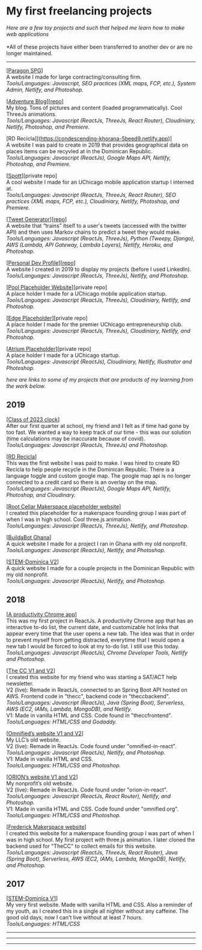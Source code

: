 # My first freelancing projects
*Here are a few toy projects and such that helped me learn how to make web applications* 
<br /><br />*All of these projects have either been transferred to another dev or are no longer maintained.

--------------------

[[Paragon SPG](https://www.paragonspg.com)]
<br /> A website I made for large contracting/consulting firm.
<br />*Tools/Languages: Javascript, SEO practices (XML maps, FCP, etc.), System Admin, Netlify, and Photoshop.* 

[[Adventure Blog](http://cookedcorn.casa)][[repo](https://github.com/simonmahns/mm)]
<br />My blog. Tons of pictures and content (loaded programmatically). Cool ThreeJs animations.
<br />*Tools/Languages: Javascript (ReactJs, ThreeJs, React Router), Cloudiniary, Netlify, Photoshop, and Premiere.*

[RD Recicla]](https://condescending-khorana-5beed9.netlify.app)]
<br />A website I was paid to create in 2019 that provides geographical data on places items can be recyvled at in the Dominican Republic.
<br />*Tools/Languages: Javascript (ReactJs), Google Maps API, Netlify, Photoshop, and Premiere.*

[[Spott](https://modest-kalam-580262.netlify.app)][private repo]
<br />A cool website I made for an UChicago mobile application startup I interned at.
<br />*Tools/Languages: Javascript (ReactJs, ThreeJs, React Router), SEO practices (XML maps, FCP, etc.), Cloudiniary, Netlify, Photoshop, and Premiere.* 

[[Tweet Generator](https://confident-pare-b6e027.netlify.app)][[repo](https://github.com/simonmahns/tweetgenerator)]
<br />A website that “trains” itself to a user's tweets (accessed with the twitter API) and then uses Markov chains to predict a tweet they would make.
<br />*Tools/Languages: Javascript (ReactJs, ThreeJs), Python (Tweepy, Django), AWS (Lambda, API Gateway, Lambda Layers), Netlify, Heroku, and Photoshop.*

[[Personal Dev Profile](http://simonmahns.tech)][[repo](https://github.com/pinknaut/prof)] 
<br />A website I created in 2019 to display my projects (before I used LinkedIn).
<br />*Tools/Languages: Javascript (ReactJs, ThreeJs), Netlify, and Photoshop.*

[[Pool Placeholder Website](https://pensive-jones-7f7e4c.netlify.app)][private repo]
<br />A place holder I made for a UChicago mobile application startup.
<br />*Tools/Languages: Javascript (ReactJs, ThreeJs), Cloudiniary, Netlify, and Photoshop.*

[[Edge Placeholder](https://compassionate-albattani-b0447b.netlify.app)][private repo]
<br />A place holder I made for the premier UChicago entrepreneurship club.
<br />*Tools/Languages: Javascript (ReactJs, ThreeJs), Cloudiniary, Netlify, and Photoshop.* 

[[Atrium Placeholder](https://atriumbeta.netlify.app)][private repo]
<br />A place holder I made for a UChicago startup.
<br />*Tools/Languages: Javascript (ReactJs), Cloudiniary, Netlify, Illustrator and Photoshop.* 

*here are links to some of my projects that are products of my learning from the work below.*

**2019**
--------------------
[[Class of 2023 clock](https://unruffled-mcclintock-886ffb.netlify.app)]
<br />After our first quarter at school, my friend and I felt as if time had gone by too fast. We wanted a way to keep track of our time - this was our solution (time calculations may be inaccurate because of covid).
<br />*Tools/Languages: Javascript (ReactJs, ThreeJs) and Photoshop.*

[[RD Recicla](https://rdrecicla.com)]
<br />This was the first website I was paid to make. I was hired to create RD Recicla to help people recycle in the Dominican Republic. There is a language toggle and custom google map. The google map api is no longer connected to a credit card so there is an overlay on the map.
<br />*Tools/Languages: Javascript (ReactJs), Google Maps API, Netlify, Photoshop, and Cloudinary.*

[[Root Cellar Makerspace placeholder website](https://lucid-kare-8f5870.netlify.app)]
<br />I created this placeholder for a makerspace founding group I was part of when I was in high school. Cool three.js animation.
<br />*Tools/Languages: Javascript (ReactJs, ThreeJs), Netlify, and Photoshop.*

[[BuildaBot Ghana](https://nifty-stallman-945b6b.netlify.app)]
<br />A quick website I made for a project I ran in Ghana with my old nonprofit.
<br />*Tools/Languages: Javascript (ReactJs), Netlify, and Photoshop.*

[[STEM-Dominica V2](https://sharp-hamilton-e9f332.netlify.app)]
<br />A quick website I made for a couple projects in the Dominican Republic with my old nonprofit.
<br />*Tools/Languages: Javascript (ReactJs), Netlify, and Photoshop.*


**2018**
--------------------
[[A productivity Chrome app](https://chrome.google.com/webstore/detail/pesto-aioli/baalpccnhigkkjhdaacgbkfopdcpbemp)]
<br />This was my first project in ReactJs. A productivity Chrome app that has an interactive to-do list, the current date, and customizable hot links that appear every time that the user opens a new tab. The idea was that in order to prevent myself from getting distracted, everytime that I would open a new tab I would be forced to look at my to-do list. I still use this today.
<br />*Tools/Languages: Javascript (ReactJs), Chrome Developer Tools, Netlify and Photoshop.*

[[The CC V1 and V2](https://zen-bartik-72f3de.netlify.app)]
<br />I created this website for my friend who was starting a SAT/ACT help newsletter.
<br />V2 (live): Remade in ReactJs, connected to an Spring Boot API hosted on AWS. Frontend code in "thecc", backend code in "theccbackend". 
<br />*Tools/Languages: Javascript (ReactJs), Java (Spring Boot), Serverless, AWS (EC2, IAMs, Lambda, MongoDB), and Netlify.*
<br />V1: Made in vanilla HTML and CSS. Code found in "theccfrontend".
<br />*Tools/Languages: HTML/CSS and Godaddy.*

[[Omnified’s website V1 and V2](https://relaxed-lewin-868bff.netlify.app)]
<br />My LLC’s old website. 
<br />V2 (live): Remade in ReactJs. Code found under "omnified-in-react".
<br />*Tools/Languages: Javascript (ReactJs), Netlify, and Photoshop.*
<br />V1: Made in vanilla HTML and CSS.
<br />*Tools/Languages: HTML/CSS and Photoshop.*

[[ORION’s website V1 and V2](https://vigorous-almeida-6f9b9c.netlify.app)]
<br />My nonprofit’s old website.
<br />V2 (live): Remade in ReactJs. Code found under "orion-in-react".
<br />*Tools/Languages: Javascript (ReactJs, React Router), Netlify, and Photoshop.*
<br />V1: Made in vanilla HTML and CSS. Code found under "omnified.org".
<br />*Tools/Languages: HTML/CSS and Photoshop.*

[[Frederick Makerspace website](https://optimistic-shaw-ad03fc.netlify.app)]
<br />I created this website for a makerspace founding group I was part of when I was in high school. My first project with three.js animation. I later cloned the backend used for "TheCC" to collect emails for this website.
<br />*Tools/Languages: Javascript (ReactJs, ThreeJs, React Router), Java (Spring Boot), Serverless, AWS (EC2, IAMs, Lambda, MongoDB), Netlify, and Photoshop.*


**2017**
--------------------
[[STEM-Dominica V1](http://simonmahns.github.io)] 
<br />My very first website. Made with vanilla HTML and CSS. Also a reminder of my youth, as I created this in a single all nighter without any caffeine. The good old days, now I can't live without at least 7 hours. 
<br />*Tools/Languages: HTML/CSS*

--------------------
--------------------
--------------------



